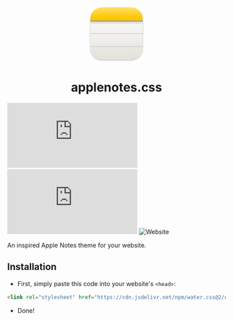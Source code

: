 <div align="center" width="100%">
    <img src="Icon.png" width="128" alt="" />
</div>

<div align="center" width="100%">
   <h1>applenotes.css</h1>
</div>

![Github Created At](https://img.shields.io/github/created-at/notthebestdev/applenotes.css)
![GitHub last commit](https://img.shields.io/github/last-commit/notthebestdev/applenotes.css)
![Website](https://img.shields.io/website?url=https%3A%2F%2Fnotthebestdev.github.io%2Fapplenotes.css)

An inspired Apple Notes theme for your website.

## Installation
- First, simply paste this code into your website's `<head>`:
```html
<link rel="stylesheet" href="https://cdn.jsdelivr.net/npm/water.css@2/out/water.css">
```
- Done!
